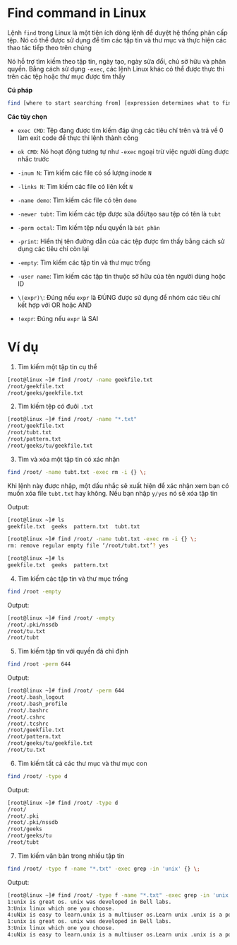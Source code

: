 # Find command in Linux

Lệnh `find` trong Linux là một tiện ích dòng lệnh để duyệt hệ thống phân cấp tệp. Nó có thể được sử dụng để tìm các tập tin và thư mục và thực hiện các thao tác tiếp theo trên chúng

Nó hỗ trợ tìm kiếm theo tập tin, ngày tạo, ngày sửa đổi, chủ sở hữu và phân quyền. Bằng cách sử dụng `-exec`, các lệnh Linux khác có thể được thực thi trên các tệp hoặc thư mục được tìm thấy

**Cú pháp**

```sh
find [where to start searching from] [expression determines what to find] [-options] [what to find]
```

**Các tùy chọn**

- `exec CMD`: Tệp đang được tìm kiếm đáp ứng các tiêu chí trên và trả về 0 làm exit code để thực thi lệnh thành công

- `ok CMD`: Nó hoạt động tương tự như `-exec` ngoại trừ việc người dùng được nhắc trước

- `-inum N`: Tìm kiếm các file có số lượng inode `N`

- `-links N`: Tìm kiếm các file có liên kết `N`

- `-name demo`: Tìm kiếm các file có tên `demo`

- `-newer tubt`: Tìm kiếm các tệp được sửa đổi/tạo sau tệp có tên là `tubt`

- `-perm octal`: Tìm kiếm tệp nếu quyền là `bát phân`

- `-print`: Hiển thị tên đường dẫn của các tệp được tìm thấy bằng cách sử dụng các tiêu chí còn lại

- `-empty`: Tìm kiếm các tập tin và thư mục trống

- `-user name`: Tìm kiếm các tập tin thuộc sở hữu của tên người dùng hoặc ID

- `\(expr)\`: Đúng nếu `expr` là ĐÚNG được sử dụng để nhóm các tiêu chí kết hợp với OR hoặc AND

- `!expr`: Đúng nếu `expr` là SAI

# Ví dụ

1. Tìm kiếm một tập tin cụ thể

```sh
[root@linux ~]# find /root/ -name geekfile.txt
/root/geekfile.txt
/root/geeks/geekfile.txt
```

2. Tìm kiếm tệp có đuôi `.txt`

```sh
[root@linux ~]# find /root/ -name "*.txt"
/root/geekfile.txt
/root/tubt.txt
/root/pattern.txt
/root/geeks/tu/geekfile.txt
```

3. Tìm và xóa một tập tin có xác nhận

```sh
find /root/ -name tubt.txt -exec rm -i {} \;
```

Khi lệnh này được nhập, một dấu nhắc sẽ xuất hiện để xác nhận xem bạn có muốn xóa file `tubt.txt` hay không. Nếu bạn nhập `y/yes` nó sẽ xóa tập tin

Output:

```sh
[root@linux ~]# ls
geekfile.txt  geeks  pattern.txt  tubt.txt

[root@linux ~]# find /root/ -name tubt.txt -exec rm -i {} \;
rm: remove regular empty file ‘/root/tubt.txt’? yes

[root@linux ~]# ls
geekfile.txt  geeks  pattern.txt
```

4. Tìm kiếm các tập tin và thư mục trống

```sh
find /root -empty
```

Output:

```sh
[root@linux ~]# find /root/ -empty
/root/.pki/nssdb
/root/tu.txt
/root/tubt
```

5. Tìm kiếm tập tin với quyền đã chỉ định

```sh
find /root -perm 644
```

Output:

```sh
[root@linux ~]# find /root/ -perm 644
/root/.bash_logout
/root/.bash_profile
/root/.bashrc
/root/.cshrc
/root/.tcshrc
/root/geekfile.txt
/root/pattern.txt
/root/geeks/tu/geekfile.txt
/root/tu.txt
```

6. Tìm kiếm tất cả các thư mục và thư mục con

```sh
find /root/ -type d
```

Output:

```sh
[root@linux ~]# find /root/ -type d
/root/
/root/.pki
/root/.pki/nssdb
/root/geeks
/root/geeks/tu
/root/tubt
```

7. Tìm kiếm văn bản trong nhiều tập tin

```sh
find /root/ -type f -name "*.txt" -exec grep -in 'unix' {} \;
```

Output:

```sh
[root@linux ~]# find /root/ -type f -name "*.txt" -exec grep -in 'unix' {} \;
1:unix is great os. unix was developed in Bell labs.
3:Unix linux which one you choose.
4:uNix is easy to learn.unix is a multiuser os.Learn unix .unix is a powerful.
1:unix is great os. unix was developed in Bell labs.
3:Unix linux which one you choose.
4:uNix is easy to learn.unix is a multiuser os.Learn unix .unix is a powerful.
```